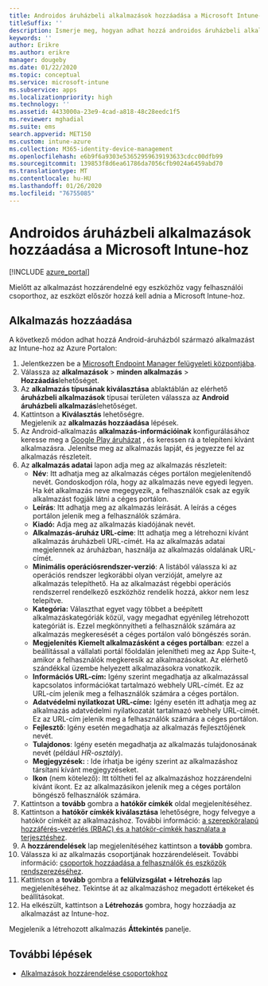 ```yaml
---
title: Androidos áruházbeli alkalmazások hozzáadása a Microsoft Intune-hoz
titleSuffix: ''
description: Ismerje meg, hogyan adhat hozzá androidos áruházbeli alkalmazásokat a Google Play áruházból a Microsoft Intunehoz.
keywords: ''
author: Erikre
ms.author: erikre
manager: dougeby
ms.date: 01/22/2020
ms.topic: conceptual
ms.service: microsoft-intune
ms.subservice: apps
ms.localizationpriority: high
ms.technology: ''
ms.assetid: 4433000a-23e9-4cad-a818-48c28eedc1f5
ms.reviewer: mghadial
ms.suite: ems
search.appverid: MET150
ms.custom: intune-azure
ms.collection: M365-identity-device-management
ms.openlocfilehash: e6b9f6a9303e53652959639193633cdcc00dfb99
ms.sourcegitcommit: 139853f8d6ea61786da7056cfb9024a6459abd70
ms.translationtype: MT
ms.contentlocale: hu-HU
ms.lasthandoff: 01/26/2020
ms.locfileid: "76755085"
---
```

# <a name="add-android-store-apps-to-microsoft-intune"></a>Androidos áruházbeli alkalmazások hozzáadása a Microsoft Intune-hoz

[!INCLUDE [azure_portal](../includes/azure_portal.md)]

Mielőtt az alkalmazást hozzárendelné egy eszközhöz vagy felhasználói csoporthoz, az eszközt először hozzá kell adnia a Microsoft Intune-hoz. 

## <a name="add-an-app"></a>Alkalmazás hozzáadása

A következő módon adhat hozzá Android-áruházból származó alkalmazást az Intune-hoz az Azure Portalon:

1. Jelentkezzen be a [Microsoft Endpoint Manager felügyeleti központjába](https://go.microsoft.com/fwlink/?linkid=2109431).
2. Válassza az **alkalmazások** > **minden alkalmazás** > **Hozzáadás**lehetőséget.
3. Az **alkalmazás típusának kiválasztása** ablaktáblán az elérhető **áruházbeli alkalmazások** típusai területen válassza az **Android áruházbeli alkalmazás**lehetőséget.
4. Kattintson a **Kiválasztás** lehetőségre.<br>
   Megjelenik az **alkalmazás hozzáadása** lépések.
5. Az Android-alkalmazás **alkalmazás-információinak** konfigurálásához keresse meg a [Google Play áruházat](https://play.google.com/store) , és keressen rá a telepíteni kívánt alkalmazásra. Jelenítse meg az alkalmazás lapját, és jegyezze fel az alkalmazás részleteit. 
6. Az **alkalmazás adatai** lapon adja meg az alkalmazás részleteit:
    - **Név**: Itt adhatja meg az alkalmazás céges portálon megjelenítendő nevét. Gondoskodjon róla, hogy az alkalmazás neve egyedi legyen. Ha két alkalmazás neve megegyezik, a felhasználók csak az egyik alkalmazást fogják látni a céges portálon.
    - **Leírás**: Itt adhatja meg az alkalmazás leírását. A leírás a céges portálon jelenik meg a felhasználók számára.
    - **Kiadó:** Adja meg az alkalmazás kiadójának nevét.
    - **Alkalmazás-áruház URL-címe**: Itt adhatja meg a létrehozni kívánt alkalmazás áruházbeli URL-címét. Ha az alkalmazás adatai megjelennek az áruházban, használja az alkalmazás oldalának URL-címét. 
    - **Minimális operációsrendszer-verzió**: A listából válassza ki az operációs rendszer legkorábbi olyan verzióját, amelyre az alkalmazás telepíthető. Ha az alkalmazást régebbi operációs rendszerrel rendelkező eszközhöz rendelik hozzá, akkor nem lesz telepítve.
    - **Kategória:** Választhat egyet vagy többet a beépített alkalmazáskategóriák közül, vagy megadhat egyénileg létrehozott kategóriát is. Ezzel megkönnyítheti a felhasználók számára az alkalmazás megkeresését a céges portálon való böngészés során.
    - **Megjelenítés Kiemelt alkalmazásként a céges portálban**: ezzel a beállítással a vállalati portál főoldalán jelenítheti meg az App Suite-t, amikor a felhasználók megkeresik az alkalmazásokat. Az elérhető szándékkal üzembe helyezett alkalmazásokra vonatkozik.
    - **Információs URL-cím:** Igény szerint megadhatja az alkalmazással kapcsolatos információkat tartalmazó webhely URL-címét. Ez az URL-cím jelenik meg a felhasználók számára a céges portálon.
    - **Adatvédelmi nyilatkozat URL-címe:** Igény esetén itt adhatja meg az alkalmazás adatvédelmi nyilatkozatát tartalmazó webhely URL-címét. Ez az URL-cím jelenik meg a felhasználók számára a céges portálon.
    - **Fejlesztő**: Igény esetén megadhatja az alkalmazás fejlesztőjének nevét.
    - **Tulajdonos**: Igény esetén megadhatja az alkalmazás tulajdonosának nevét (például *HR-osztály*).
    - **Megjegyzések:** : Ide írhatja be igény szerint az alkalmazáshoz társítani kívánt megjegyzéseket.
    - **Ikon** (nem kötelező): Itt töltheti fel az alkalmazáshoz hozzárendelni kívánt ikont. Ez az alkalmazásikon jelenik meg a céges portálon böngésző felhasználók számára.
7. Kattintson a **tovább** gombra a **hatókör címkék** oldal megjelenítéséhez.
8. Kattintson a **hatókör címkék kiválasztása** lehetőségre, hogy felvegye a hatókör címkéit az alkalmazáshoz. További információ: [a szerepköralapú hozzáférés-vezérlés (RBAC) és a hatókör-címkék használata a terjesztéshez](~/fundamentals/scope-tags.md).
9. A **hozzárendelések** lap megjelenítéséhez kattintson a **tovább** gombra.
10. Válassza ki az alkalmazás csoportjának hozzárendeléseit. További információ: [csoportok hozzáadása a felhasználók és eszközök rendszerezéséhez](~/fundamentals/groups-add.md). 
11. Kattintson a **tovább** gombra a **felülvizsgálat + létrehozás** lap megjelenítéséhez. Tekintse át az alkalmazáshoz megadott értékeket és beállításokat.
12. Ha elkészült, kattintson a **Létrehozás** gombra, hogy hozzáadja az alkalmazást az Intune-hoz.

Megjelenik a létrehozott alkalmazás **Áttekintés** panelje.

## <a name="next-steps"></a>További lépések

- [Alkalmazások hozzárendelése csoportokhoz](apps-deploy.md)
